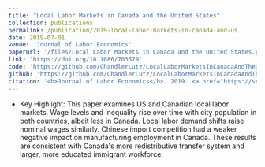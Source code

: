 ```yaml
---
title: "Local Labor Markets in Canada and the United States"
collection: publications
permalink: /publication/2019-local-labor-markets-in-canada-and-us
date: 2019-07-01
venue: 'Journal of Labor Economics'
paperurl: '/files/Local Labor Markets in Canada and the United States.pdf'
link: 'https://doi.org/10.1086/703579'
code: 'https://github.com/ChandlerLutz/LocalLaborMarketsInCanadaAndTheUnitedStates'
github: 'https://github.com/ChandlerLutz/LocalLaborMarketsInCanadaAndTheUnitedStates'
citation: '<b>Journal of Labor Economics</b>. 2019. <a href="https://scholar.google.com/scholar?hl=en&as_sdt=0%2C5&q=%22Local+Labor+Markets+in+Canada+and+the+United+States%22&btnG=#d=gs_cit&u=%2Fscholar%3Fq%3Dinfo%3AW9pMPJu3OeIJ%3Ascholar.google.com%2F%26output%3Dcite%26scirp%3D0%26hl%3Den">Citation</a>'
---
```

* Key Highlight: This paper examines US and Canadian local labor markets. Wage levels and inequality rise over time with city population in both countries, albeit less in Canada. Local labor demand shifts raise nominal wages similarly. Chinese import competition had a weaker negative impact on manufacturing employment in Canada. These results are consistent with Canada's more redistributive transfer system and larger, more educated immigrant workforce.
